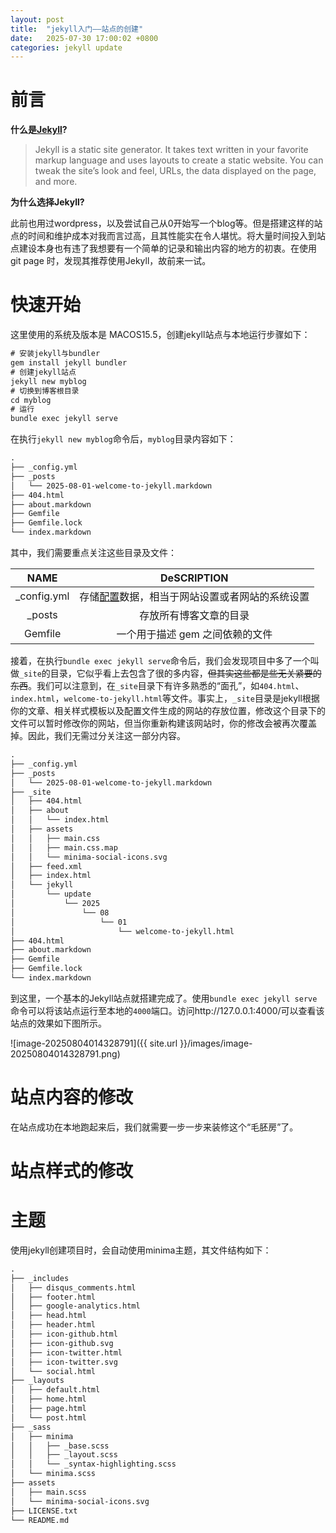 ```yaml
---
layout: post
title:  "jekyll入门——站点的创建"
date:   2025-07-30 17:00:02 +0800
categories: jekyll update
---
```


# 前言

**什么是[Jekyll](https://jekyllrb.com/)?**

> Jekyll is a static site generator. It takes text written in your favorite markup language and uses layouts to create a static website. You can tweak the site’s look and feel, URLs, the data displayed on the page, and more.

**为什么选择Jekyll?**

此前也用过wordpress，以及尝试自己从0开始写一个blog等。但是搭建这样的站点的时间和维护成本对我而言过高，且其性能实在令人堪忧。将大量时间投入到站点建设本身也有违了我想要有一个简单的记录和输出内容的地方的初衷。在使用 git page 时，发现其推荐使用Jekyll，故前来一试。

# 快速开始

这里使用的系统及版本是 MACOS15.5，创建jekyll站点与本地运行步骤如下：

```tex
# 安装jekyll与bundler
gem install jekyll bundler
# 创建jekyll站点
jekyll new myblog
# 切换到博客根目录
cd myblog
# 运行
bundle exec jekyll serve
```

在执行`jekyll new myblog`命令后，`myblog`目录内容如下：

```tex
.
├── _config.yml
├── _posts
│   └── 2025-08-01-welcome-to-jekyll.markdown
├── 404.html
├── about.markdown
├── Gemfile
├── Gemfile.lock
└── index.markdown
```

其中，我们需要重点关注这些目录及文件：

|    NAME     |                         DeSCRIPTION                          |
| :---------: | :----------------------------------------------------------: |
| _config.yml | 存储[配置](https://jekylldo.cn/docs/configuration/)数据，相当于网站设置或者网站的系统设置 |
|   _posts    |                    存放所有博客文章的目录                    |
|   Gemfile   |               一个用于描述 gem 之间依赖的文件                |

接着，在执行`bundle exec jekyll serve`命令后，我们会发现项目中多了一个叫做`_site`的目录，它似乎看上去包含了很的多内容，~~但其实这些都是些无关紧要的东西~~。我们可以注意到，在`_site`目录下有许多熟悉的“面孔”，如`404.html`、`index.html`，`welcome-to-jekyll.html`等文件。事实上，`_site`目录是jekyll根据你的文章、相关样式模板以及配置文件生成的网站的存放位置，修改这个目录下的文件可以暂时修改你的网站，但当你重新构建该网站时，你的修改会被再次覆盖掉。因此，我们无需过分关注这一部分内容。

```tex
.
├── _config.yml
├── _posts
│   └── 2025-08-01-welcome-to-jekyll.markdown
├── _site
│   ├── 404.html
│   ├── about
│   │   └── index.html
│   ├── assets
│   │   ├── main.css
│   │   ├── main.css.map
│   │   └── minima-social-icons.svg
│   ├── feed.xml
│   ├── index.html
│   └── jekyll
│       └── update
│           └── 2025
│               └── 08
│                   └── 01
│                       └── welcome-to-jekyll.html
├── 404.html
├── about.markdown
├── Gemfile
├── Gemfile.lock
└── index.markdown
```

到这里，一个基本的Jekyll站点就搭建完成了。使用`bundle exec jekyll serve`命令可以将该站点运行至本地的`4000`端口。访问http://127.0.0.1:4000/可以查看该站点的效果如下图所示。

![image-20250804014328791]({{ site.url }}/images/image-20250804014328791.png)

# 站点内容的修改

在站点成功在本地跑起来后，我们就需要一步一步来装修这个“毛胚房”了。

# 站点样式的修改

# 主题

使用jekyll创建项目时，会自动使用minima主题，其文件结构如下：

```tex
.
├── _includes
│   ├── disqus_comments.html
│   ├── footer.html
│   ├── google-analytics.html
│   ├── head.html
│   ├── header.html
│   ├── icon-github.html
│   ├── icon-github.svg
│   ├── icon-twitter.html
│   ├── icon-twitter.svg
│   └── social.html
├── _layouts
│   ├── default.html
│   ├── home.html
│   ├── page.html
│   └── post.html
├── _sass
│   ├── minima
│   │   ├── _base.scss
│   │   ├── _layout.scss
│   │   └── _syntax-highlighting.scss
│   └── minima.scss
├── assets
│   ├── main.scss
│   └── minima-social-icons.svg
├── LICENSE.txt
└── README.md
```
